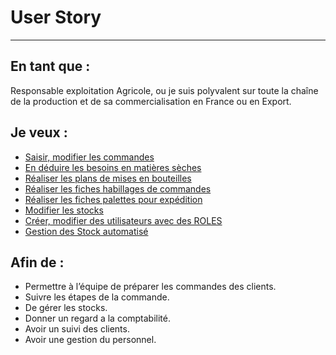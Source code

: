 # User Story 
___
## En tant que :

Responsable exploitation Agricole, ou je suis polyvalent sur toute la chaîne de la production et de sa commercialisation en France ou en Export.

## Je veux :

- [Saisir, modifier les commandes](stories/saisir-les-commandes.md)
- [En déduire les besoins en matières sèches](stories/matieres-seches.md) 
- [Réaliser les plans de mises en bouteilles](stories/plan-mise-en-bouteilles.md)
- [Réaliser les fiches habillages de commandes](stories/fiches-habillages-commandes.md) 
- [Réaliser les fiches palettes pour expédition](stories/fiche-palettes-pour-expedition.md)
- [Modifier les stocks](stories/modifier-les-stocks.md)
- [Créer, modifier des utilisateurs avec des ROLES](stories/creer-modifier-un-utilisateur.md)
- [Gestion des Stock automatisé](stories/gestions-des-stocks.md)

## Afin de :

- Permettre à l’équipe de préparer les commandes des clients.
- Suivre les étapes de la commande.
- De gérer les stocks.
- Donner un regard a la comptabilité.
- Avoir un suivi des clients.
- Avoir une gestion du personnel.